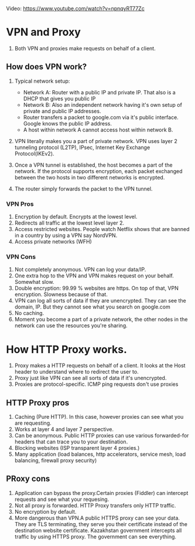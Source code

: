 Video: https://www.youtube.com/watch?v=npnqyRT77Zc

# VPN and Proxy

1. Both VPN and proxies make requests on behalf of a client.

## How does VPN work?

1. Typical network setup: 
    - Network A: Router with a public IP and private IP. That also is a DHCP that gives you public IP
    - Network B: Also an independent network having it's own setup of private and public IP addresses.
    - Router transfers a packet to google.com via it's public interface. Google knows the public IP address.
    - A host within network A cannot access host within network B.

2. VPN literally makes you a part of private network. VPN uses layer 2 tunneling protocol (L2TP), IPsec, Internet Key Exchange Protocol(IKEv2). 
3. Once a VPN tunnel is established, the host becomes a part of the network. If the protocol supports encryption, each packet exchanged between the two hosts in two different networks is encrypted. 
4. The router simply forwards the packet to the VPN tunnel.

### VPN Pros
1. Encryption by default. Encrypts at the lowest level.
2. Redirects all traffic at the lowest level layer 2.
3. Access restricted websites. People watch Netflix shows that are banned in a country by using a VPN say NordVPN.
4. Access private networks (WFH)

### VPN Cons
1. Not completely anonymous. VPN can log your data/IP.
2. One extra hop to the VPN and VPN makes request on your behalf. Somewhat slow.
3. Double encryption: 99.99 % websites are https. On top of that, VPN encryption. Slowness because of that.
4. VPN can log all sorts of data if they are unencrypted. They can see the domain, IP. But they cannot see what you search on google.com
5. No caching.
6. Moment you become a part of a private network, the other nodes in the network can use the resources you're sharing.

# How HTTP Proxy works.
1. Proxy makes a HTTP requests on behalf of a client. It looks at the Host header to understand where to redirect the user to. 
2. Proxy just like VPN can see all sorts of data if it's unencrypted.
3. Proxies are protocol-specific. ICMP ping requests don't use proxies

## HTTP Proxy pros
1. Caching (Pure HTTP). In this case, however proxies can see what you are requesting.
2. Works at layer 4 and layer 7 perspective.
3. Can be anonymous. Public HTTP proxies can use various forwarded-for headers that can trace you to your destination.
4. Blocking websites (ISP transparent layer 4 proxies.)
5. Many application (load balances, http accelerators, service mesh, load balancing, firewall proxy security)

## PRoxy cons
1. Application can bypass the proxy.Certain proxies (Fiddler) can intercept requests and see what your requesing.
2. Not all proxy is forwarded. HTTP Proxy transfers only HTTP traffic.
3. No encryption by default.
4. More dangerous than VPN.A public HTTPS proxy can see your data. They are TLS terminating, they serve you their certificate instead of the destination website certificate. Kazakhstan government intercepts all traffic by using HTTPS proxy. The government can see everything.